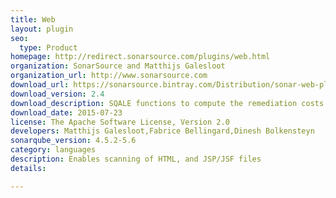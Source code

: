 ```yaml
---
title: Web
layout: plugin
seo: 
  type: Product
homepage: http://redirect.sonarsource.com/plugins/web.html
organization: SonarSource and Matthijs Galesloot
organization_url: http://www.sonarsource.com
download_url: https://sonarsource.bintray.com/Distribution/sonar-web-plugin/sonar-web-plugin-2.4.jar
download_version: 2.4
download_description: SQALE functions to compute the remediation costs are defined on most rules
download_date: 2015-07-23
license: The Apache Software License, Version 2.0
developers: Matthijs Galesloot,Fabrice Bellingard,Dinesh Bolkensteyn
sonarqube_version: 4.5.2-5.6
category: languages
description: Enables scanning of HTML, and JSP/JSF files
details: 

---
```

